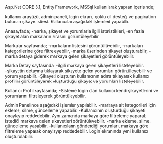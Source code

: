 Asp.Net CORE 3.1, Entity Framework, MSSql kullanılarak yapılan içerisinde;

kullanıcı arayüzü, admin paneli, login ekranı, çoklu dil desteği ve pagination bulunan şikayet sitesi.
Kullanıcılar aşağıdaki işlemleri yapabilir. 

Anasayfada; 
-marka, şikayet ve yorumlarla ilgili istatistikleri, 
-en fazla şikayet alan markaların sırasını görüntüleyebilir

Markalar sayfasında; 
-markaların listesini görüntülüyebilir, 
-markaları kategorilerine göre filtreleyebilir, 
-marka üzerinden şikayet oluşturabilir, 
-marka detaya giderek markaya gelen şikayetleri görüntüleyebilir.

Marka Detay sayfasında; 
-ilgili markaya gelen şikayetleri listeleyebilir. 
-şikayetin detayına tıklayarak şikayete gelen yorumları görüntüleyebilir ve yorum yapabilir. 
-Şikayeti oluşturan kullanıcının adına tıklayarak kullanıcı profilini görüntüleyerek oluşturduğu şikayet ve yorumları listeleyebilir.

Kullanıcı Profil sayfasında; 
-Sisteme login olan kullanıcı kendi şikayetlerini ve yorumlarını filtreleyerek görüntüleyebilir.

Admin Panelinde aşağıdaki işlemler yapılabilir.
-markaya ait kategorileri için ekleme, silme, güncelleme yapabilir. 
-Kullanıcının oluşturduğu şikayeti onaylayıp reddedebilir. Aynı zamanda markaya göre filtreleme yaparak istediği markaya gelen şikayetleri görüntüleyebilir. 
-marka ekleme, silme, güncelleme yapabilir. 
-kullanıcıların gönderdiği yorumları, markaya göre filtreleme yaparak onaylayıp reddedebilir. Login ekranında yeni kullanıcı oluşturulabilir.
